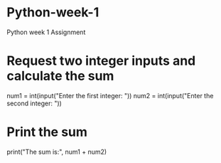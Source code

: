 # Python-week-1
Python week 1 Assignment
# Request two integer inputs and calculate the sum
num1 = int(input("Enter the first integer: "))
num2 = int(input("Enter the second integer: "))

# Print the sum
print("The sum is:", num1 + num2)
